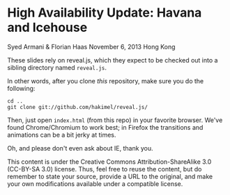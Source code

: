 # High Availability Update: Havana and Icehouse

Syed Armani & Florian Haas
November 6, 2013
Hong Kong

These slides rely on reveal.js, which they expect to be checked out
into a sibling directory named `reveal.js`.

In other words, after you clone _this_ repository, make sure you do
the following:

    cd ..
    git clone git://github.com/hakimel/reveal.js/

Then, just open `index.html` (from this repo) in your favorite browser.
We've found Chrome/Chromium to work best; in Firefox the transitions and
animations can be a bit jerky at times.

Oh, and please don't even ask about IE, thank you.

This content is under the Creative Commons Attribution-ShareAlike 3.0
(CC-BY-SA 3.0) license. Thus, feel free to reuse the content, but do
remember to state your source, provide a URL to the original, and make
your own modifications available under a compatible license.
